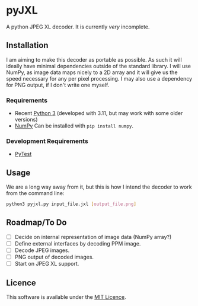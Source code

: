 # pyJXL

A python JPEG XL decoder. It is currently *very* incomplete.

## Installation

I am aiming to make this decoder as portable as possible. As such it will
ideally have minimal dependencies outside of the standard library. I will use
NumPy, as image data maps nicely to a 2D array and it will give us the speed
necessary for any per pixel processing. I may also use a dependency for PNG
output, if I don't write one myself.

### Requirements

- Recent [Python 3](https://www.python.org/) (developed with 3.11, but may work with some older versions)
- [NumPy](https://numpy.org/) Can be installed with `pip install numpy`.

### Development Requirements

- [PyTest](https://docs.pytest.org/)

## Usage

We are a long way away from it, but this is how I intend the decoder to work
from the command line:

```sh
python3 pyjxl.py input_file.jxl [output_file.png]
```

## Roadmap/To Do

- [ ] Decide on internal representation of image data (NumPy array?)
- [ ] Define external interfaces by decoding PPM image.
- [ ] Decode JPEG images.
- [ ] PNG output of decoded images.
- [ ] Start on JPEG XL support.

<!-- ## Contributing

State if you are open to contributions and what your requirements are for
accepting them.

For people who want to make changes to your project, it's helpful to have some
documentation on how to get started. Perhaps there is a script that they should
run or some environment variables that they need to set. Make these steps
explicit. These instructions could also be useful to your future self.

You can also document commands to lint the code or run tests. These steps help
to ensure high code quality and reduce the likelihood that the changes
inadvertently break something. Having instructions for running tests is
especially helpful if it requires external setup, such as starting a Selenium
server for testing in a browser. -->

<!-- ## Acknowledgements

Show your appreciation to those who have contributed to the project. -->

## Licence

This software is available under the [MIT Licence](LICENCE).

